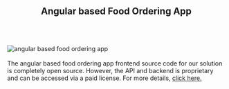 <h2 style="text-align:center">Angular based Food Ordering App</h2><br/><br/>

![angular based food ordering app](https://admin.ninjascode.com/wp-content/uploads/2025/repoImages/patricia/11.webp) <br/><br/>The angular based food ordering app frontend source code for our solution is completely open source. However, the API and backend is proprietary and can be accessed via a paid license. For more details, <a href="https://enatega.com/?utm_source=github&utm_medium=repo&utm_campaign=patricia-angular-based-food-ordering-app" target="_blank">click here.</a>
